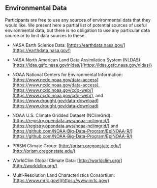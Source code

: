 ## Environmental Data

Participants are free to use any sources of environmental data that they would like. We present here a partial list of potential sources of useful environmental data, but there is no obligation to use any particular data source or to limit data sources to these.

  * NASA Earth Science Data: [https://earthdata.nasa.gov/](https://earthdata.nasa.gov/)

  * NASA North American Land Data Assimilation System (NLDAS): [https://ldas.gsfc.nasa.gov/nldas/](https://ldas.gsfc.nasa.gov/nldas/)

  * NOAA National Centers for Environmental Information: [https://www.ncdc.noaa.gov/data-access](https://www.ncdc.noaa.gov/data-access), [https://www.ncdc.noaa.gov/cdo-web/](https://www.ncdc.noaa.gov/cdo-web/), and [https://www.drought.gov/data-download](https://www.drought.gov/data-download)

  * NOAA U.S. Climate Gridded Dataset (NClimGrid): [https://registry.opendata.aws/noaa-nclimgrid/](https://registry.opendata.aws/noaa-nclimgrid/) and [https://github.com/NOAA-Big-Data-Program/EpiNOAA-R/](https://github.com/NOAA-Big-Data-Program/EpiNOAA-R/)

  * PRISM Climate Group: [http://prism.oregonstate.edu/](http://prism.oregonstate.edu/)

  * WorldClim Global Climate Data: [http://worldclim.org/](http://worldclim.org/)

  * Multi-Resolution Land Characteristics Consortium: [https://www.mrlc.gov/](https://www.mrlc.gov/)
